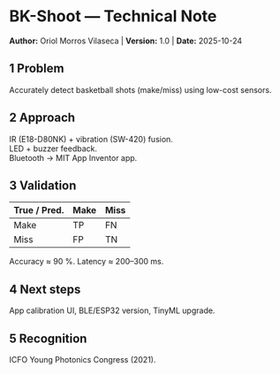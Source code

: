 # BK-Shoot — Technical Note

**Author:** Oriol Morros Vilaseca   |   **Version:** 1.0   |   **Date:** 2025-10-24

## 1 Problem
Accurately detect basketball shots (make/miss) using low-cost sensors.

## 2 Approach
IR (E18-D80NK) + vibration (SW-420) fusion.  
LED + buzzer feedback.  
Bluetooth → MIT App Inventor app.

## 3 Validation
| True / Pred. | Make | Miss |
|---------------|------|------|
| Make | TP | FN |
| Miss | FP | TN |
Accuracy ≈ 90 %.  Latency ≈ 200–300 ms.

## 4 Next steps
App calibration UI, BLE/ESP32 version, TinyML upgrade.

## 5 Recognition
ICFO Young Photonics Congress (2021).